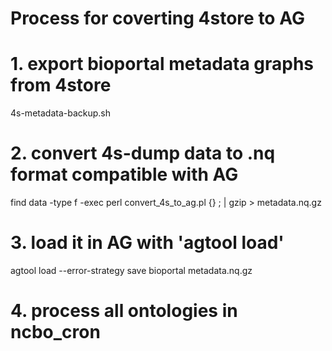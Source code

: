 # Process for coverting 4store to AG
#
# 1. export bioportal metadata graphs from 4store
4s-metadata-backup.sh
# 2. convert 4s-dump data to .nq format compatible with AG
find data -type f -exec perl convert_4s_to_ag.pl {} \; | gzip > metadata.nq.gz
# 3. load it in AG with 'agtool load'
agtool load --error-strategy save bioportal metadata.nq.gz
# 4. process all ontologies in ncbo_cron
